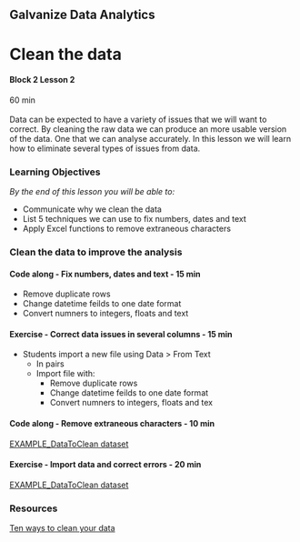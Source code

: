 ## Galvanize Data Analytics
# Clean the data
#### Block 2 Lesson 2

60 min
<br>
<br>
Data can be expected to have a variety of issues that we will want to correct.  By cleaning the raw data we can produce an more usable version of the data.  One that we can analyse accurately.  In this lesson we will learn how to eliminate several types of issues from data.

### Learning Objectives

*By the end of this lesson you will be able to:*
* Communicate why we clean the data
* List 5 techniques we can use to fix numbers, dates and text 
* Apply Excel functions to remove extraneous characters

### Clean the data to improve the analysis

#### Code along - Fix numbers, dates and text - **15 min**
* Remove duplicate rows
* Change datetime feilds to one date format
* Convert numners to integers, floats and text

#### Exercise - Correct data issues in several columns - **15 min**
* Students import a new file using Data > From Text
  * In pairs
  * Import file with:
    * Remove duplicate rows
    * Change datetime feilds to one date format
    * Convert numners to integers, floats and tex
 
 #### Code along - Remove extraneous characters - **10 min**


[EXAMPLE_DataToClean dataset](https://docs.google.com/spreadsheets/d/1CDWBeqpUTBd1TkmDz_M6UGRWdHgU7LOcoiGRTvIttKA/edit#gid=0)


#### Exercise - Import data and correct errors  - **20 min**

[EXAMPLE_DataToClean dataset](https://docs.google.com/spreadsheets/d/1CDWBeqpUTBd1TkmDz_M6UGRWdHgU7LOcoiGRTvIttKA/edit#gid=0)


### Resources
[Ten ways to clean your data](https://support.office.com/en-us/article/top-ten-ways-to-clean-your-data-2844b620-677c-47a7-ac3e-c2e157d1db19)



